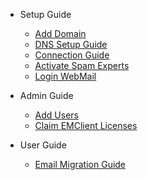- Setup Guide

  - [Add Domain](setup-guide/add-domain.md)
  - [DNS Setup Guide](setup-guide/dns-setup-guide.md)
  - [Connection Guide](setup-guide/connection-guide.md)
  - [Activate Spam Experts](setup-guide/activate-spam-experts.md)
  - [Login WebMail](setup-guide/login-webmail.md)

- Admin Guide

  - [Add Users](admin-guide/add-user.md)
  - [Claim EMClient Licenses](admin-guide/emclient-licenses.md)

- User Guide

  - [Email Migration Guide](user-guide/email-migration.md)
